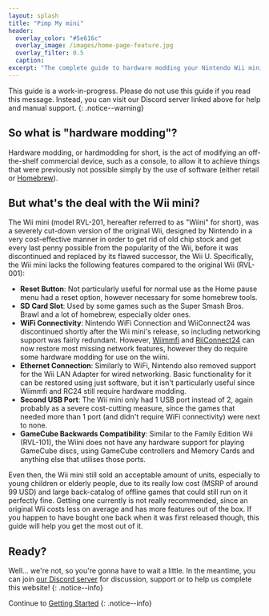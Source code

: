 ```yaml
---
layout: splash
title: "Pimp My mini"
header:
  overlay_color: "#5e616c"
  overlay_image: /images/home-page-feature.jpg
  overlay_filter: 0.5
  caption:
excerpt: "The complete guide to hardware modding your Nintendo Wii mini"
---
```


<!--The guide is also available in other languages! To change the language, please press the icon at top right and change your language.
{: .notice--info}-->

This guide is a work-in-progress. Please do not use this guide if you read this message. Instead, you can visit our Discord server linked above for help and manual support.
{: .notice--warning}

## So what is "hardware modding"?

Hardware modding, or hardmodding for short, is the act of modifying an off-the-shelf commercial device, such as a console, to allow it to achieve things that were previously not possible simply by the use of software (either retail or [Homebrew](https://en.wikipedia.org/wiki/Homebrew_(video_games))).

## But what's the deal with the Wii mini?

The Wii mini (model RVL-201, hereafter referred to as "Wiini" for short), was a severely cut-down version of the original Wii, designed by Nintendo in a very cost-effective manner in order to get rid of old chip stock and get every last penny possible from the popularity of the Wii, before it was discontinued and replaced by its flawed successor, the Wii U. Specifically, the Wii mini lacks the following features compared to the original Wii (RVL-001):

- **Reset Button**: Not particularly useful for normal use as the Home pause menu had a reset option, however necessary for some homebrew tools.
- **SD Card Slot**: Used by some games such as the Super Smash Bros. Brawl and a lot of homebrew, especially older ones.
- **WiFi Connectivity**: Nintendo WiFi Connection and WiiConnect24 was discontinued shortly after the Wii mini's release, so including networking support was fairly redundant. However, [Wiimmfi](https://wiimmfi.de) and [RiiConnect24](https://rc24.xyz) can now restore most missing network features, however they do require some hardware modding for use on the wiini.
- **Ethernet Connection**: Similarly to WiFi, Nintendo also removed support for the Wii LAN Adapter for wired networking. Basic functionality for it can be restored using just software, but it isn't particularly useful since Wiimmfi and RC24 still require hardware modding.  
- **Second USB Port**: The Wii mini only had 1 USB port instead of 2, again probably as a severe cost-cutting measure, since the games that needed more than 1 port (and didn't require WiFi connectivity) were next to none.
- **GameCube Backwards Compatibility**: Similar to the Family Edition Wii (RVL-101), the Wiini does not have any hardware support for playing GameCube discs, using GameCube controllers and Memory Cards and anything else that utilises those ports.

Even then, the Wii mini still sold an acceptable amount of units, especially to young children or elderly people, due to its really low cost (MSRP of around 99 USD) and large back-catalog of offline games that could still run on it perfectly fine. Getting one currently is not really recommended, since an original Wii costs less on average and has more features out of the box. If you happen to have bought one back when it was first released though, this guide will help you get the most out of it.

## Ready?

Well... we're not, so you're gonna have to wait a little. In the meantime, you can join [our Discord server](https://discord.gg/6ryxnkS) for discussion, support or to help us complete this website!
{: .notice--info}

Continue to [Getting Started](get-started)
{: .notice--info}